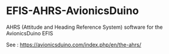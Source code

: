 # EFIS-AHRS-AvionicsDuino
AHRS (Attitude and Heading Reference System) software for the AvionicsDuino EFIS

See : https://avionicsduino.com/index.php/en/the-ahrs/
